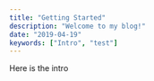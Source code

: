 ```yaml
---
title: "Getting Started"
description: "Welcome to my blog!"
date: "2019-04-19"
keywords: ["Intro", "test"]
---
```


Here is the intro
